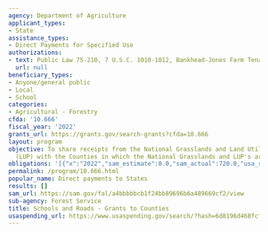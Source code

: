 ```yaml
---
agency: Department of Agriculture
applicant_types:
- State
assistance_types:
- Direct Payments for Specified Use
authorizations:
- text: Public Law 75-210, 7 U.S.C. 1010-1012, Bankhead-Jones Farm Tenant Act.
  url: null
beneficiary_types:
- Anyone/general public
- Local
- School
categories:
- Agricultural - Forestry
cfda: '10.666'
fiscal_year: '2022'
grants_url: https://grants.gov/search-grants?cfda=10.666
layout: program
objective: To share receipts from the National Grasslands and Land Utilization Projects
  (LUP) with the Counties in which the National Grasslands and LUP's are situated.
obligations: '[{"x":"2022","sam_estimate":0.0,"sam_actual":720.0,"usa_spending_actual":12720.0},{"x":"2023","sam_estimate":720.0,"sam_actual":0.0,"usa_spending_actual":82604051.0},{"x":"2024","sam_estimate":0.0,"sam_actual":0.0,"usa_spending_actual":61652097.43}]'
permalink: /program/10.666.html
popular_name: Direct payments to States
results: []
sam_url: https://sam.gov/fal/a4bbbbbcb1f24bb89696b6a489669cf2/view
sub-agency: Forest Service
title: Schools and Roads - Grants to Counties
usaspending_url: https://www.usaspending.gov/search/?hash=6d8196d468fcfd68345ed6b03615841b
---
```

